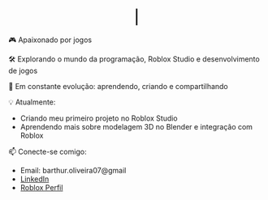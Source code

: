  <h1 align="center">
  <a href="#">
    <span class="typed">Arthur, desenvolvedor indie de jogos</span>
  </a>
</h1>

<style>
@keyframes typing {
  from { width: 0 }
  to { width: 100% }
}

@keyframes blink {
  50% { border-color: transparent }
}

.typed {
  display: inline-block;
  font-family: monospace;
  white-space: nowrap;
  overflow: hidden;
  border-right: 3px solid;
  width: 0;
  animation:
    typing 3s steps(30, end) forwards,
    blink 0.7s step-end infinite;
}
</style>


🎮 Apaixonado por jogos 

🛠️ Explorando o mundo da programação, Roblox Studio e desenvolvimento de jogos  

🚀 Em constante evolução: aprendendo, criando e compartilhando

 💡 Atualmente:
- Criando meu primeiro projeto no Roblox Studio 
- Aprendendo mais sobre modelagem 3D no Blender e integração com Roblox

 📫 Conecte-se comigo:
- Email: barthur.oliveira07@gmail
- [LinkedIn](https://www.linkedin.com/in/arthur-batista-oliveira-bb8018358/)  
- [Roblox Perfil](https://www.roblox.com/pt/users/1142090163/profile)  
